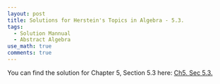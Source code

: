 ```yaml
---
layout: post
title: Solutions for Herstein's Topics in Algebra - 5.3.
tags:
  - Solution Mannual
  - Abstract Algebra
use_math: true
comments: true
---
```

You can find the solution for Chapter 5, Section 5.3 here:
[Ch5. Sec 5.3.](/assets/Herstein_Topics_in_Algebra_solution_5_3.pdf)
